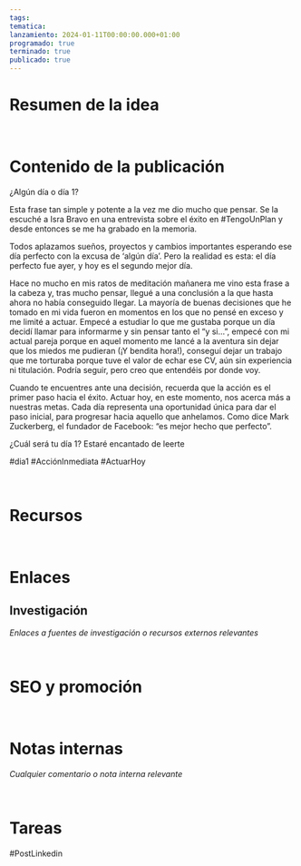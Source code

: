 ```yaml
---
tags: 
tematica: 
lanzamiento: 2024-01-11T00:00:00.000+01:00
programado: true
terminado: true
publicado: true
---
```


# Resumen de la idea



<br>

# Contenido de la publicación

¿Algún día o día 1?

Esta frase tan simple y potente a la vez me dio mucho que pensar. Se la escuché a Isra Bravo en una entrevista sobre el éxito en #TengoUnPlan y desde entonces se me ha grabado en la memoria. 

Todos aplazamos sueños, proyectos y cambios importantes esperando ese día perfecto con la excusa de ‘algún día’. Pero la realidad es esta: el día perfecto fue ayer, y hoy es el segundo mejor día.

Hace no mucho en mis ratos de meditación mañanera me vino esta frase a la cabeza y, tras mucho pensar, llegué a una conclusión a la que hasta ahora no había conseguido llegar. La mayoría de buenas decisiones que he tomado en mi vida fueron en momentos en los que no pensé en exceso y me limité a actuar. Empecé a estudiar lo que me gustaba porque un día decidí llamar para informarme y sin pensar tanto el “y si…”, empecé con mi actual pareja porque en aquel momento me lancé a la aventura sin dejar que los miedos me pudieran (¡Y bendita hora!), conseguí dejar un trabajo que me torturaba porque tuve el valor de echar ese CV, aún sin experiencia ni titulación. Podría seguir, pero creo que entendéis por donde voy.

Cuando te encuentres ante una decisión, recuerda que la acción es el primer paso hacia el éxito. Actuar hoy, en este momento, nos acerca más a nuestras metas. Cada día representa una oportunidad única para dar el paso inicial, para progresar hacia aquello que anhelamos. Como dice Mark Zuckerberg, el fundador de Facebook: “es mejor hecho que perfecto”.

¿Cuál será tu día 1? Estaré encantado de leerte

#dia1 #AcciónInmediata #ActuarHoy


<br>

# Recursos




<br>

# Enlaces




## Investigación

*Enlaces a fuentes de investigación o recursos externos relevantes*





<br>

# SEO y promoción





<br>

# Notas internas

*Cualquier comentario o nota interna relevante*




<br>

# Tareas





#PostLinkedin
